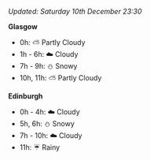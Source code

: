 *Updated: Saturday 10th December 23:30*

**Glasgow**

* 0h: :partly_sunny: Partly Cloudy
* 1h - 6h: :cloud: Cloudy
* 7h - 9h: :snowman: Snowy
* 10h, 11h: :partly_sunny: Partly Cloudy

**Edinburgh**

* 0h - 4h: :cloud: Cloudy
* 5h, 6h: :snowman: Snowy
* 7h - 10h: :cloud: Cloudy
* 11h: :umbrella: Rainy
